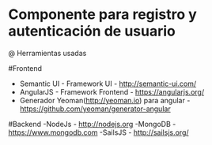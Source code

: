 # Componente para registro y autenticación de usuario
@ Herramientas usadas

#Frontend
- Semantic UI - Framework UI - http://semantic-ui.com/
- AngularJS - Framework Frontend - https://angularjs.org/
- Generador Yeoman(http://yeoman.io) para angular - https://github.com/yeoman/generator-angular

#Backend
-NodeJs -  http://nodejs.org
-MongoDB - https://www.mongodb.com
-SailsJS - http://sailsjs.org/
